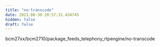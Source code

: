 ```yaml
---
title: "no-transcode"
date: 2021-06-30 20:57:31.434745
hidden: false
draft: false
---
```


bcm27xx/bcm2710/package_feeds_telephony_rtpengine/no-transcode

